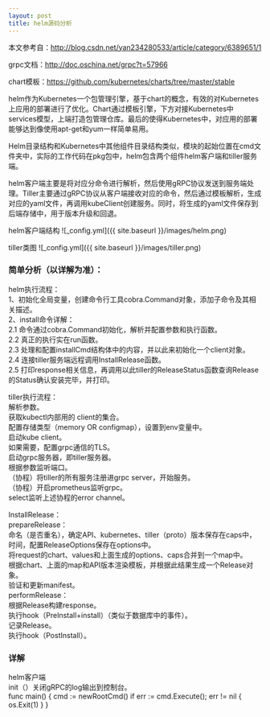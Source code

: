 ```yaml
---
layout: post
title: helm源码分析
---
```




本文参考自：<a href="http://blog.csdn.net/yan234280533/article/category/6389651/1">http://blog.csdn.net/yan234280533/article/category/6389651/1</a>

grpc文档：<a href="http://doc.oschina.net/grpc?t=57966">http://doc.oschina.net/grpc?t=57966</a>

chart模板：<a href="https://github.com/kubernetes/charts/tree/master/stable">https://github.com/kubernetes/charts/tree/master/stable</a>

helm作为Kubernetes一个包管理引擎，基于chart的概念，有效的对Kubernetes上应用的部署进行了优化。Chart通过模板引擎，下方对接Kubernetes中services模型，上端打造包管理仓库。最后的使得Kubernetes中，对应用的部署能够达到像使用apt-get和yum一样简单易用。

 Helm目录结构和Kubernetes中其他组件目录结构类似，模块的起始位置在cmd文件夹中，实际的工作代码在pkg包中，helm包含两个组件helm客户端和tiller服务端。

helm客户端主要是将对应分命令进行解析，然后使用gRPC协议发送到服务端处理。Tiller主要通过gRPC协议从客户端接收对应的命令，然后通过模板解析，生成对应的yaml文件，再调用kubeClient创建服务。同时，将生成的yaml文件保存到后端存储中，用于版本升级和回退。

helm客户端结构
![_config.yml]({{ site.baseurl }}/images/helm.png)

tiller类图
![_config.yml]({{ site.baseurl }}/images/tiller.png)

### 简单分析（以详解为准）：

helm执行流程：<br />
1、初始化全局变量，创建命令行工具cobra.Command对象，添加子命令及其相关描述。<br />
2、install命令详解：<br />
2.1 命令通过cobra.Command初始化，解析并配置参数和执行函数。 <br />
2.2 真正的执行实在run函数。 <br />
2.3 处理和配置installCmd结构体中的内容，并以此来初始化一个client对象。<br />
2.4 连接tiller服务端远程调用InstallRelease函数。<br />
2.5 打印response相关信息，再调用以此tiller的ReleaseStatus函数查询Release的Status确认安装完毕，并打印。<br />

tiller执行流程：<br />
   解析参数。<br />
   获取kubectl内部用的 client的集合。<br />
   配置存储类型（memory OR configmap），设置到env变量中。<br />
   启动kube client。<br />
   如果需要，配置grpc通信的TLS。<br />
   启动grpc服务器，即tiller服务器。<br />
   根据参数监听端口。<br />
   （协程）将tiller的所有服务注册进grpc server，开始服务。<br />
   （协程）开启prometheus监听grpc。<br />
   select监听上述协程的error channel。<br />

InstallRelease：<br />
  prepareRelease：<br />
   命名（是否重名），确定API、kubernetes、tiller（proto）版本保存在caps中，时间，配置ReleaseOptions保存在options中。<br />
   将request的chart、values和上面生成的options、caps合并到一个map中。<br />
   根据chart、上面的map和API版本渲染模板，并根据此结果生成一个Release对象。<br />
   验证和更新manifest。<br />
  performRelease：<br />
   根据Release构建response。<br />
   执行hook（PreInstall+install）（类似于数据库中的事件）。<br />
   记录Release。<br />
   执行hook（PostInstall）。<br />

### 详解

helm客户端<br />
init（）关闭gRPC的log输出到控制台。<br />
    func main() {
       cmd := newRootCmd()
       if err := cmd.Execute(); err != nil {
          os.Exit(1)
       }
    }
